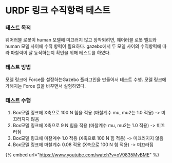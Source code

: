 # URDF 링크 수직항력 테스트

### 테스트 목적

웨어러블 로봇이 human 모델에 미끄러지 않고 장착되려면,  웨어러블 로봇 벨트와 human 모델 사이에 수직 항력이 필요하다. gazebo에서 두 모델 사이의  수직항력에 따라 마찰력이 잘 동작하는지 확인을 위해 테스트를 하였다.

### 테스트 방법

모델 링크에 Force를 설정하는Gazebo 플러그인을 만들어서 테스트  수행.  모델 링크에 가해지는 Force 값을 바꾸면서 실험하였다.

### 테스트 수행

1. Box모델 링크에 X축으로 100 N 힘을 적용 (마찰계수 mu, mu2는 1.0 적용) -> 미끄러지지 않음&#x20;
2. Box모델 링크에 X축으로 9 N 힘을 적용 (마찰계수 mu, mu2는  1.0 적용) -> 미끄러짐&#x20;
3. Box모델 링크에 마찰계수 1.0 적용 (X축으로 100 N 힘 적용) -> 미끄러지지 않음
4. Box모델 링크에 마찰계수 0.08 적용 (X축으로 100 N 힘 적용) -> 미끄러짐&#x20;

{% embed url="https://www.youtube.com/watch?v=oV9835MvBME" %}



